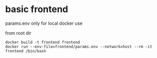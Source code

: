 # basic frontend

params.env only for local docker use

from root dir

```
docker build -t frontend frontend
docker run --env-file=frontend/params.env --network=host --rm -it frontend /bin/bash
```

